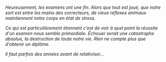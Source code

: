 *Heureusement, les examens ont une fin. Alors que tout est joué, que notre sort est entre les mains des correcteurs, de vieux réflexes animaux maintiennent notre corps en état de stress.*

*Ce qui est particulièrement étonnant c'est de voir à quel point la réussite d'un examen nous semble primordiale. Échouer serait une catastrophe absolue, la destruction de toute notre vie. Rien ne compte plus que d'obtenir un diplôme.*

*Il faut parfois des années avant de relativiser…*
